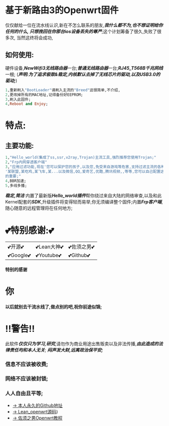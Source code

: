 # 基于新路由3的Openwrt固件
仅仅献给一位在流水线认识,新在不怎么联系的朋友,***我什么都不为,也不想证明给你任何的什么,
只想挽回在你那台ios设备丢失的尊严***;这个计划筹备了很久,失败了很多次,
当然这终将会成功,

## 如何使用:
硬件设备,***NewWifi3无线路由器***一台;***普通无线路由器***一台;***RJ45_T568B千兆网线***一根;
(***声明:为了追求极致&稳定,内核默认去掉了无线芯片的驱动,以及USB3.0的驱动;***)
```ruby
1,重新刷入"BootLoader"请刷入主流的"Breed"这很简单,不介绍,
2,更改掉所有的MAC地址,记得备份好EEPROM;
3,刷入此固件;
4,Reboot and Enjoy;
```

# 特点:
## 主要功能:
```ruby
1,"Hello_world(集成了ss,ssr,v2ray,Trojan)主流工具,强烈推荐您使用Trojan;"
2,"Frp内网穿透客户端"
3,"应用过滤功能,现在'您可以保护您的孩子,以及您,免受来自游戏等危害,支持过滤主流的各种游戏
'某联盟,某吃鸡,某飞车,某...以及微信,QQ,爱奇艺,优酷,腾讯视频,,等等,您可以自己配置这一切,自由多么
的重要;"
4,BBR加速;
5,多线多播;
```
***稳定,简洁***
内置了最新版***Hello_world插件***帮你绕过来自大陆的网络审查,以及和此Kernel配套的***SDK***,升级插件将变得轻而易举,你无须编译整个固件;内置***Frp客户端***,随心随意的远程管理将在任何地方;

# 💕特别感谢:💕

|        |             |            |
|--------|-------------|------------|
|💕开源💕|💕Lean大神💕 |💕佐须之男💕|
|💕Google💕|💕Youtube💕 |💕Github💕 |


#### 特别的感谢
# 你
#### 以后就别去干流水线了,做点别的吧,祝你前途似锦;

# !!警告!!
此软件***仅仅只为学习,研究***,请勿作为商业用途出售贩卖以及非法传播,***由此造成的法律责任均和本人无关***;
***闷声发大财,远离政治保平安;***

### 信息不应该被收费;
### 网络不应该被封锁;
### 人人自由且平等;

- [→ 本人永久的Github地址](https://github.com/wo2ni)
- [→ Lean_openwrt源码](https://github.com/coolsnowwolf/lede))
- [→ 佐须之男Openwrt教程](http://forgotfun.org/)
